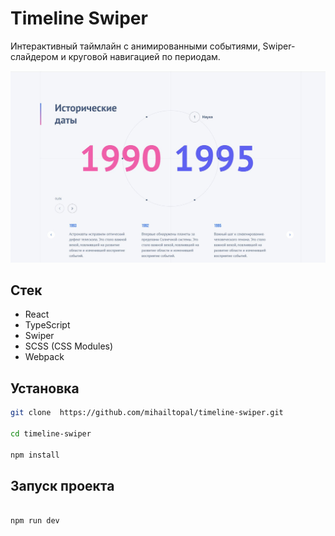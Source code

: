 # Timeline Swiper

Интерактивный таймлайн с анимированными событиями, Swiper-слайдером и круговой навигацией по периодам.



![Скриншот](./src/screenshots/screenshot_2.JPG)
##  Стек

- React
- TypeScript
- Swiper
- SCSS (CSS Modules)
- Webpack

##  Установка

```bash
git clone  https://github.com/mihailtopal/timeline-swiper.git

cd timeline-swiper

npm install
```

##  Запуск проекта

```bash

npm run dev
```
